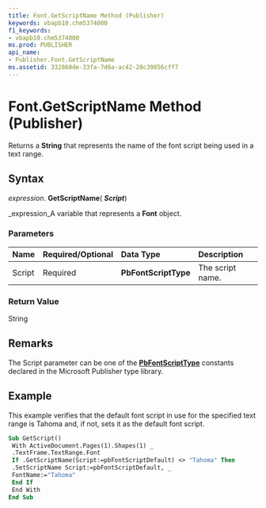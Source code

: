 ```yaml
---
title: Font.GetScriptName Method (Publisher)
keywords: vbapb10.chm5374000
f1_keywords:
- vbapb10.chm5374000
ms.prod: PUBLISHER
api_name:
- Publisher.Font.GetScriptName
ms.assetid: 332860de-33fa-7d6a-ac42-28c39856cff7
---
```



# Font.GetScriptName Method (Publisher)

Returns a  **String** that represents the name of the font script being used in a text range.


## Syntax

 _expression_. **GetScriptName**( **_Script_**)

 _expression_A variable that represents a  **Font** object.


### Parameters



|**Name**|**Required/Optional**|**Data Type**|**Description**|
|:-----|:-----|:-----|:-----|
|Script|Required| **PbFontScriptType**|The script name.|

### Return Value

String


## Remarks

The Script parameter can be one of the  **[PbFontScriptType](pbfontscripttype-enumeration-publisher.md)** constants declared in the Microsoft Publisher type library.


## Example

This example verifies that the default font script in use for the specified text range is Tahoma and, if not, sets it as the default font script.


```vb
Sub GetScript() 
 With ActiveDocument.Pages(1).Shapes(1) _ 
 .TextFrame.TextRange.Font 
 If .GetScriptName(Script:=pbFontScriptDefault) <> "Tahoma" Then 
 .SetScriptName Script:=pbFontScriptDefault, _ 
 FontName:="Tahoma" 
 End If 
 End With 
End Sub
```


